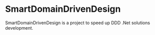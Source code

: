 # SmartDomainDrivenDesign

SmartDomainDrivenDesign is a project to speed up DDD .Net solutions development.
